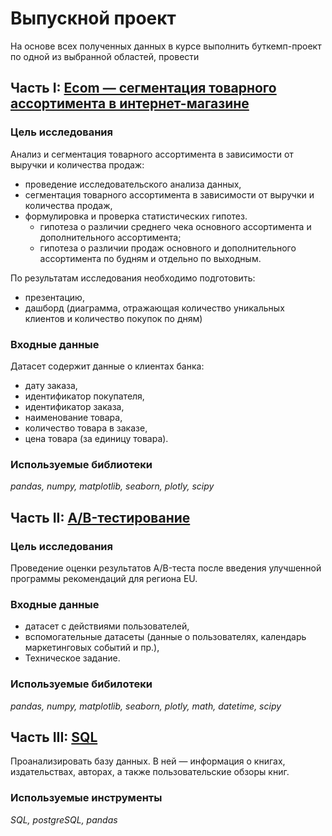 # Выпускной проект

На основе всех полученных данных в курсе выполнить буткемп-проект по одной из выбранной областей, 
провести

## Часть I: [Ecom — cегментация товарного ассортимента в интернет-магазине](https://github.com/Scolaidhe/Yandex.Practicum/blob/master/graduation_project/ecom_research.ipynb)

### Цель исследования
Анализ и сегментация товарного ассортимента в зависимости от выручки и количества продаж:

- проведение исследовательского анализа данных,   
- сегментация товарного ассортимента в зависимости от выручки и количества продаж,   
- формулировка и проверка статистических гипотез.   
   - гипотеза о различии среднего чека основного ассортимента и дополнительного ассортимента;   
   - гипотеза о различии продаж основного и дополнительного ассортимента по будням и отдельно по выходным.

По результатам исследования необходимо подготовить:
- презентацию,
- дашборд (диаграмма, отражающая количество уникальных клиентов и количество покупок по дням)

### Входные данные
Датасет содержит данные о клиентах банка:   
- дату заказа,   
- идентификатор покупателя,   
- идентификатор заказа,   
- наименование товара,   
- количество товара в заказе,   
- цена товара (за единицу товара).

### Используемые библиотеки

*pandas, numpy, matplotlib, seaborn, plotly, scipy*


## Часть II: [A/B-тестирование](https://github.com/Scolaidhe/Yandex.Practicum/blob/master/graduation_project/ab_final_research.ipynb)

### Цель исследования
Проведение оценки результатов A/B-теста после введения улучшенной программы рекомендаций для региона EU.

### Входные данные 
- датасет с действиями пользователей,
- вспомогательные датасеты (данные о пользователях, календарь маркетинговых событий и пр.),
- Техническое задание.

### Используемые бибилотеки

*pandas, numpy, matplotlib, seaborn, plotly, math, datetime, scipy*

## Часть III: [SQL](https://github.com/Scolaidhe/Yandex.Practicum/blob/master/graduation_project/SQL_final_task.ipynb)

Проанализировать базу данных. В ней — информация о книгах, издательствах, авторах, а также пользовательские
обзоры книг. 

### Используемые инструменты
*SQL, postgreSQL, pandas*
